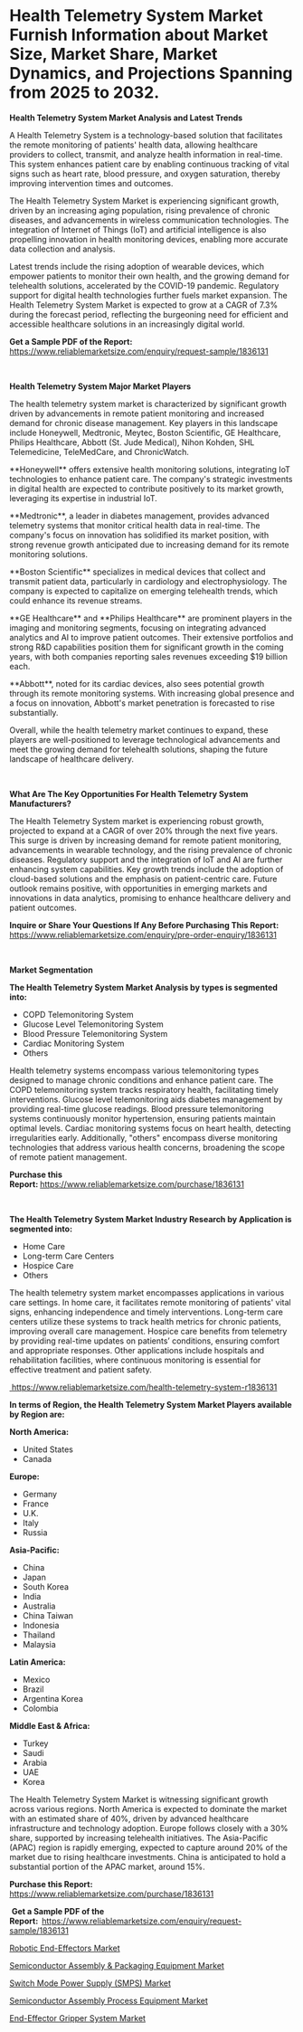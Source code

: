 <p><h1>Health Telemetry System Market Furnish Information about Market Size, Market Share, Market Dynamics, and Projections Spanning from 2025 to 2032.</h1></p><p><strong>Health Telemetry System Market Analysis and Latest Trends</strong></p>
<p><p>A Health Telemetry System is a technology-based solution that facilitates the remote monitoring of patients' health data, allowing healthcare providers to collect, transmit, and analyze health information in real-time. This system enhances patient care by enabling continuous tracking of vital signs such as heart rate, blood pressure, and oxygen saturation, thereby improving intervention times and outcomes.</p><p>The Health Telemetry System Market is experiencing significant growth, driven by an increasing aging population, rising prevalence of chronic diseases, and advancements in wireless communication technologies. The integration of Internet of Things (IoT) and artificial intelligence is also propelling innovation in health monitoring devices, enabling more accurate data collection and analysis.</p><p>Latest trends include the rising adoption of wearable devices, which empower patients to monitor their own health, and the growing demand for telehealth solutions, accelerated by the COVID-19 pandemic. Regulatory support for digital health technologies further fuels market expansion. The Health Telemetry System Market is expected to grow at a CAGR of 7.3% during the forecast period, reflecting the burgeoning need for efficient and accessible healthcare solutions in an increasingly digital world.</p></p>
<p><strong>Get a Sample PDF of the Report:&nbsp;</strong> <a href="https://www.reliablemarketsize.com/enquiry/request-sample/1836131?utm_campaign=1898&utm_medium=2&utm_source=Github&utm_content=ia&utm_term=26032025&utm_id=health-telemetry-system">https://www.reliablemarketsize.com/enquiry/request-sample/1836131</a></p>
<p>&nbsp;</p>
<p><strong>Health Telemetry System Major Market Players</strong></p>
<p><p>The health telemetry system market is characterized by significant growth driven by advancements in remote patient monitoring and increased demand for chronic disease management. Key players in this landscape include Honeywell, Medtronic, Meytec, Boston Scientific, GE Healthcare, Philips Healthcare, Abbott (St. Jude Medical), Nihon Kohden, SHL Telemedicine, TeleMedCare, and ChronicWatch.</p><p>**Honeywell** offers extensive health monitoring solutions, integrating IoT technologies to enhance patient care. The company's strategic investments in digital health are expected to contribute positively to its market growth, leveraging its expertise in industrial IoT.</p><p>**Medtronic**, a leader in diabetes management, provides advanced telemetry systems that monitor critical health data in real-time. The company's focus on innovation has solidified its market position, with strong revenue growth anticipated due to increasing demand for its remote monitoring solutions.</p><p>**Boston Scientific** specializes in medical devices that collect and transmit patient data, particularly in cardiology and electrophysiology. The company is expected to capitalize on emerging telehealth trends, which could enhance its revenue streams.</p><p>**GE Healthcare** and **Philips Healthcare** are prominent players in the imaging and monitoring segments, focusing on integrating advanced analytics and AI to improve patient outcomes. Their extensive portfolios and strong R&D capabilities position them for significant growth in the coming years, with both companies reporting sales revenues exceeding $19 billion each.</p><p>**Abbott**, noted for its cardiac devices, also sees potential growth through its remote monitoring systems. With increasing global presence and a focus on innovation, Abbott's market penetration is forecasted to rise substantially.</p><p>Overall, while the health telemetry market continues to expand, these players are well-positioned to leverage technological advancements and meet the growing demand for telehealth solutions, shaping the future landscape of healthcare delivery.</p></p>
<p>&nbsp;</p>
<p><strong>What Are The Key Opportunities For Health Telemetry System Manufacturers?</strong></p>
<p><p>The Health Telemetry System market is experiencing robust growth, projected to expand at a CAGR of over 20% through the next five years. This surge is driven by increasing demand for remote patient monitoring, advancements in wearable technology, and the rising prevalence of chronic diseases. Regulatory support and the integration of IoT and AI are further enhancing system capabilities. Key growth trends include the adoption of cloud-based solutions and the emphasis on patient-centric care. Future outlook remains positive, with opportunities in emerging markets and innovations in data analytics, promising to enhance healthcare delivery and patient outcomes.</p></p>
<p><strong>Inquire or Share Your Questions If Any Before Purchasing This Report:</strong> <a href="https://www.reliablemarketsize.com/enquiry/pre-order-enquiry/1836131?utm_campaign=1898&utm_medium=2&utm_source=Github&utm_content=ia&utm_term=26032025&utm_id=health-telemetry-system">https://www.reliablemarketsize.com/enquiry/pre-order-enquiry/1836131</a></p>
<p>&nbsp;</p>
<p><strong>Market Segmentation</strong></p>
<p><strong>The Health Telemetry System Market Analysis by types is segmented into:</strong></p>
<p><ul><li>COPD Telemonitoring System</li><li>Glucose Level Telemonitoring System</li><li>Blood Pressure Telemonitoring System</li><li>Cardiac Monitoring System</li><li>Others</li></ul></p>
<p><p>Health telemetry systems encompass various telemonitoring types designed to manage chronic conditions and enhance patient care. The COPD telemonitoring system tracks respiratory health, facilitating timely interventions. Glucose level telemonitoring aids diabetes management by providing real-time glucose readings. Blood pressure telemonitoring systems continuously monitor hypertension, ensuring patients maintain optimal levels. Cardiac monitoring systems focus on heart health, detecting irregularities early. Additionally, "others" encompass diverse monitoring technologies that address various health concerns, broadening the scope of remote patient management.</p></p>
<p><strong>Purchase this Report:&nbsp;</strong><a href="https://www.reliablemarketsize.com/purchase/1836131?utm_campaign=1898&utm_medium=2&utm_source=Github&utm_content=ia&utm_term=26032025&utm_id=health-telemetry-system">https://www.reliablemarketsize.com/purchase/1836131</a></p>
<p>&nbsp;</p>
<p><strong>The Health Telemetry System Market Industry Research by Application is segmented into:</strong></p>
<p><ul><li>Home Care</li><li>Long-term Care Centers</li><li>Hospice Care</li><li>Others</li></ul></p>
<p><p>The health telemetry system market encompasses applications in various care settings. In home care, it facilitates remote monitoring of patients' vital signs, enhancing independence and timely interventions. Long-term care centers utilize these systems to track health metrics for chronic patients, improving overall care management. Hospice care benefits from telemetry by providing real-time updates on patients’ conditions, ensuring comfort and appropriate responses. Other applications include hospitals and rehabilitation facilities, where continuous monitoring is essential for effective treatment and patient safety.</p></p>
<p><a href="https://www.reliablemarketsize.com/health-telemetry-system-r1836131?utm_campaign=1898&utm_medium=2&utm_source=Github&utm_content=ia&utm_term=26032025&utm_id=health-telemetry-system">&nbsp;https://www.reliablemarketsize.com/health-telemetry-system-r1836131</a></p>
<p><strong>In terms of Region, the Health Telemetry System Market Players available by Region are:</strong></p>
<p>
    <p> <strong> North America: </strong>
        <ul>
            <li>United States</li>
            <li>Canada</li>
        </ul>
        </p> 
    <p> <strong> Europe: </strong>
        <ul>
            <li>Germany</li>
            <li>France</li>
            <li>U.K.</li>
            <li>Italy</li>
            <li>Russia</li>
        </ul>
        </p> 
    <p> <strong> Asia-Pacific: </strong>
        <ul>
            <li>China</li>
            <li>Japan</li>
            <li>South Korea</li>
            <li>India</li>
            <li>Australia</li>
            <li>China Taiwan</li>
            <li>Indonesia</li>
            <li>Thailand</li>
            <li>Malaysia</li>
        </ul>
        </p> 
    <p> <strong> Latin America: </strong>
        <ul>
            <li>Mexico</li>
            <li>Brazil</li>
            <li>Argentina Korea</li>
            <li>Colombia</li>
        </ul>
        </p> 
    <p> <strong> Middle East & Africa: </strong>
        <ul>
            <li>Turkey</li>
            <li>Saudi</li>
            <li>Arabia</li>
            <li>UAE</li>
            <li>Korea</li>
        </ul>
    </p>
    </p>
<p><p>The Health Telemetry System Market is witnessing significant growth across various regions. North America is expected to dominate the market with an estimated share of 40%, driven by advanced healthcare infrastructure and technology adoption. Europe follows closely with a 30% share, supported by increasing telehealth initiatives. The Asia-Pacific (APAC) region is rapidly emerging, expected to capture around 20% of the market due to rising healthcare investments. China is anticipated to hold a substantial portion of the APAC market, around 15%.</p></p>
<p><strong>Purchase this Report: </strong><a href="https://www.reliablemarketsize.com/purchase/1836131?utm_campaign=1898&utm_medium=2&utm_source=Github&utm_content=ia&utm_term=26032025&utm_id=health-telemetry-system">https://www.reliablemarketsize.com/purchase/1836131</a></p>
<p>&nbsp;<strong>Get a Sample PDF of the Report:&nbsp;&nbsp;</strong><a href="https://www.reliablemarketsize.com/enquiry/request-sample/1836131?utm_campaign=1898&utm_medium=2&utm_source=Github&utm_content=ia&utm_term=26032025&utm_id=health-telemetry-system">https://www.reliablemarketsize.com/enquiry/request-sample/1836131</a></p>
<p><strong></strong></p>
<p><p><a href="https://github.com/briandahm87/Market-Research-Report-List-1/blob/main/robotic-end-effectors-market.md?utm_campaign=1898&utm_medium=2&utm_source=Github&utm_content=ia&utm_term=26032025&utm_id=health-telemetry-system">Robotic End-Effectors Market</a></p><p><a href="https://github.com/felishtimoti/Market-Research-Report-List-1/blob/main/semiconductor-assembly-packaging-equipment-market.md?utm_campaign=1898&utm_medium=2&utm_source=Github&utm_content=ia&utm_term=26032025&utm_id=health-telemetry-system">Semiconductor Assembly & Packaging Equipment Market</a></p><p><a href="https://github.com/peggiputra7o/Market-Research-Report-List-1/blob/main/switch-mode-power-supply-smps-market.md?utm_campaign=1898&utm_medium=2&utm_source=Github&utm_content=ia&utm_term=26032025&utm_id=health-telemetry-system">Switch Mode Power Supply (SMPS) Market</a></p><p><a href="https://github.com/lestymbango/Market-Research-Report-List-1/blob/main/semiconductor-assembly-process-equipment-market.md?utm_campaign=1898&utm_medium=2&utm_source=Github&utm_content=ia&utm_term=26032025&utm_id=health-telemetry-system">Semiconductor Assembly Process Equipment Market</a></p><p><a href="https://github.com/muhjanaidu/Market-Research-Report-List-1/blob/main/end-effector-gripper-system-market.md?utm_campaign=1898&utm_medium=2&utm_source=Github&utm_content=ia&utm_term=26032025&utm_id=health-telemetry-system">End-Effector Gripper System Market</a></p></p>